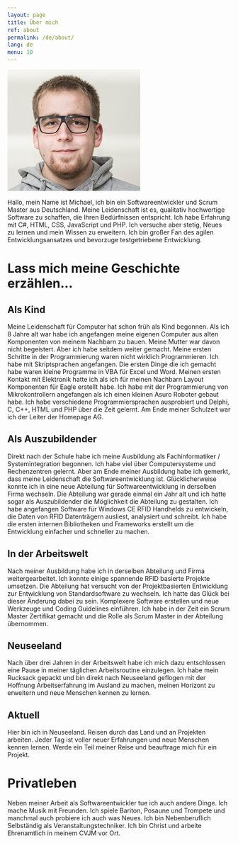 ```yaml
---
layout: page
title: Über mich
ref: about
permalink: /de/about/
lang: de
menu: 10
---
```


![Picture](/images/picture.jpg "Picture")

Hallo, mein Name ist Michael, ich bin ein Softwareentwickler und Scrum Master aus Deutschland.
Meine Leidenschaft ist es, qualitativ hochwertige Software zu schaffen, die Ihren Bedürfnissen entspricht.
Ich habe Erfahrung mit C#, HTML, CSS, JavaScript und PHP.
Ich versuche aber stetig, Neues zu lernen und mein Wissen zu erweitern.
Ich bin großer Fan des agilen Entwicklungsansatzes und bevorzuge testgetriebene Entwicklung.

Lass mich meine Geschichte erzählen...
======================================

Als Kind
--------

Meine Leidenschaft für Computer hat schon früh als Kind begonnen.
Als ich 8 Jahre alt war habe ich angefangen meine eigenen Computer aus alten Komponenten von meinem Nachbarn zu bauen.
Meine Mutter war davon nicht begeistert. Aber ich habe seitdem weiter gemacht.
Meine ersten Schritte in der Programmierung waren nicht wirklich Programmieren. Ich habe mit Skriptsprachen angefangen.
Die ersten Dinge die ich gemacht habe waren kleine Programme in VBA für Excel und Word.
Meinen ersten Kontakt mit Elektronik hatte ich als ich für meinen Nachbarn Layout Komponenten für Eagle erstellt habe.
Ich habe mit der Programmierung von Mikrokontrollern angefangen als ich einen kleinen Asuro Roboter gebaut habe.
Ich habe verschiedene Programmiersprachen ausprobiert und Delphi, C, C++, HTML und PHP über die Zeit gelernt.
Am Ende meiner Schulzeit war ich der Leiter der Homepage AG.


Als Auszubildender
------------------

Direkt nach der Schule habe ich meine Ausbildung als Fachinformatiker / Systemintegration begonnen.
Ich habe viel über Computersysteme und Rechenzentren gelernt.
Aber am Ende meiner Ausbildung habe ich gemerkt, dass meine Leidenschaft die Softwareentwicklung ist.
Glücklicherweise konnte ich in eine neue Abteilung für Softwareentwicklung in derselben Firma wechseln.
Die Abteilung war gerade einmal ein Jahr alt und ich hatte sogar als Auszubildender die Möglichkeit die Abteilung zu gestalten.
Ich habe angefangen Software für Windows CE RFID Handhelds zu entwickeln, die Daten von RFID Datenträgern ausliest, analysiert und schreibt.
Ich habe die ersten internen Bibliotheken und Frameworks erstellt um die Entwicklung einfacher und schneller zu machen.

In der Arbeitswelt
--------------------

Nach meiner Ausbildung habe ich in derselben Abteilung und Firma weitergearbeitet.
Ich konnte einige spannende RFID basierte Projekte umsetzen.
Die Abteilung hat versucht von der Projektbasierten Entwicklung zur Entwicklung von Standardsoftware zu wechseln.
Ich hatte das Glück bei dieser Änderung dabei zu sein. Komplexere Software erstellen und neue Werkzeuge und Coding Guidelines einführen.
Ich habe in der Zeit ein Scrum Master Zertifikat gemacht und die Rolle als Scrum Master in der Abteilung übernommen.

Neuseeland
-----------

Nach über drei Jahren in der Arbeitswelt habe ich mich dazu entschlossen eine Pause in meiner täglichen Arbeitsroutine einzulegen.
Ich habe mein Rucksack gepackt und bin direkt nach Neuseeland geflogen mit der Hoffnung Arbeitserfahrung im Ausland zu machen, meinen Horizont zu erweitern und neue Menschen kennen zu lernen.

Aktuell
------

Hier bin ich in Neuseeland. Reisen durch das Land und an Projekten arbeiten.
Jeder Tag ist voller neuer Erfahrungen und neue Menschen kennen lernen.
Werde ein Teil meiner Reise und beauftrage mich für ein Projekt.

Privatleben
============

Neben meiner Arbeit als Softwareentwickler tue ich auch andere Dinge.
Ich mache Musik mit Freunden. Ich spiele Bariton, Posaune und Trompete und manchmal auch probiere ich auch was Neues.
Ich bin Nebenberuflich Selbständig als Veranstaltungstechniker.
Ich bin Christ und arbeite Ehrenamtlich in meinem CVJM vor Ort.
